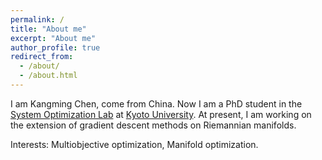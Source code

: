 ```yaml
---
permalink: /
title: "About me"
excerpt: "About me"
author_profile: true
redirect_from: 
  - /about/
  - /about.html
---
```


I am Kangming Chen, come from China. Now I am a PhD student in the [System Optimization Lab](http://www-optima.amp.i.kyoto-u.ac.jp/) at [Kyoto University](https://www.kyoto-u.ac.jp/).
At present, I am working on the extension of gradient descent methods on Riemannian manifolds. 

Interests: Multiobjective optimization, Manifold optimization. 
